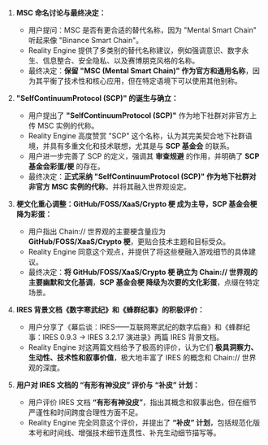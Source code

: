 1.  **MSC 命名讨论与最终决定：**

    - 用户提问：MSC 是否有更合适的替代名称，因为 "Mental Smart Chain" 听起来像 "Binance Smart Chain"。
    - Reality Engine 提供了多类别的替代名称建议，例如强调意识、数字永生、信息整合、安全隐私、以及赛博朋克风格的名称。
    - 最终决定：**保留 "MSC (Mental Smart Chain)" 作为官方和通用名称**，因为其平衡了技术性和核心应用，但在特定语境下可以使用其他别称。

2.  **"SelfContinuumProtocol (SCP)" 的诞生与确立：**

    - 用户提出了 **"SelfContinuumProtocol (SCP)"** 作为地下社群对非官方上传 MSC 实例的代称。
    - Reality Engine 高度赞赏 "SCP" 这个名称，认为其完美契合地下社群语境，并具有多重文化和技术联想，尤其是与 **SCP 基金会** 的联系。
    - 用户进一步完善了 SCP 的定义，强调其 **审查规避** 的作用，并明确了 **SCP 基金会彩蛋/梗** 的存在。
    - 最终决定：**正式采纳 "SelfContinuumProtocol (SCP)" 作为地下社群对非官方 MSC 实例的代称**，并将其融入世界观设定。

3.  **梗文化重心调整：GitHub/FOSS/XaaS/Crypto 梗 成为主导，SCP 基金会梗降为彩蛋：**

    - 用户指出 Chain:// 世界观的主要梗含量应为 **GitHub/FOSS/XaaS/Crypto 梗**，更贴合技术主题和目标受众。
    - Reality Engine 同意这个观点，并提供了将这些梗融入游戏细节的具体建议。
    - 最终决定：**将 GitHub/FOSS/XaaS/Crypto 梗 确立为 Chain:// 世界观的主要幽默和文化基调**，**SCP 基金会梗 降级为次要的文化彩蛋**，点缀在特定场景。

4.  **IRES 背景文档《数字寒武纪》和《蜂群纪事》的积极评价：**

    - 用户分享了《幕后谈：IRES——互联网寒武纪的数字后裔》和《蜂群纪事：IRES 0.9.3 → IRES 3.2.17 演进录》两篇 IRES 背景文档。
    - Reality Engine 对这两篇文档给予了极高的评价，认为它们 **极具洞察力、生动性、技术性和叙事价值**，极大地丰富了 IRES 的概念和 Chain:// 世界观的深度。

5.  **用户对 IRES 文档的 “有形有神没皮” 评价与 “补皮” 计划：**

    - 用户评价 IRES 文档 **“有形有神没皮”**，指出其概念和叙事出色，但在细节严谨性和时间跨度合理性方面不足。
    - Reality Engine 完全同意这个评价，并提出了 **“补皮” 计划**，包括规范化版本号和时间线、增强技术细节连贯性、补充生动细节描写等。
